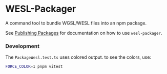 # WESL-Packager

A command tool to bundle WGSL/WESL files into an npm package.

See [Publishing Packages](https://wesl-lang.dev/docs/Publishing-Packages#wesl-packager-options)
for documentation on how to use `wesl-packager`.

### Development

The `PackageWesl.test.ts` uses colored output.
to see the colors, use:

```sh
FORCE_COLOR=1 pnpm vitest
```
